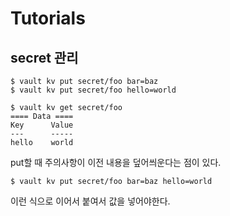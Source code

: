 # Tutorials


## secret 관리

```shell
$ vault kv put secret/foo bar=baz
$ vault kv put secret/foo hello=world

$ vault kv get secret/foo
==== Data ====
Key      Value
---      -----
hello    world
```
put할 때 주의사항이 이전 내용을 덮어씌운다는 점이 있다.  

```shell
$ vault kv put secret/foo bar=baz hello=world
```
이런 식으로 이어서 붙여서 값을 넣어야한다.